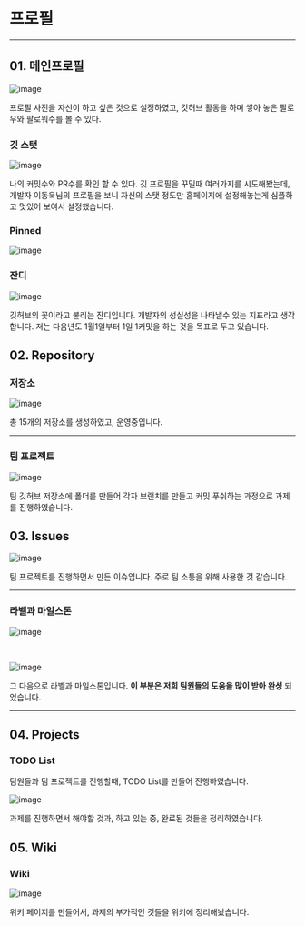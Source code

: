 # 프로필

---

## 01. 메인프로필

![image](https://user-images.githubusercontent.com/111054617/204711198-76c41840-477d-4340-92cf-43f0c0eb8dde.png)

프로필 사진을 자신이 하고 싶은 것으로 설정하였고, 깃허브 활동을 하며 쌓아 놓은 팔로우와 팔로워수를 볼 수 있다.


### 깃 스탯

![image](https://user-images.githubusercontent.com/111054617/204711368-5a3496cc-333a-4b56-855d-d1ad97bc2054.png)

나의  커밋수와 PR수를 확인 할 수 있다.
깃 프로필을 꾸밀때 여러가지를 시도해봤는데, 개발자 이동욱님의 프로필을 보니 자신의 스탯 정도만 홈페이지에 설정해놓는게 심플하고 멋있어 보여서 설정했습니다.

###  Pinned

![image](https://user-images.githubusercontent.com/111054617/204712007-32ac1e97-8bcc-473c-b97e-e68563de59b8.png)


### 잔디 

![image](https://user-images.githubusercontent.com/111054617/204712231-26180ad0-fa05-48e1-a911-ccad7b4cd4d7.png)

깃허브의 꽃이라고 불리는 잔디입니다. 개발자의 성실성을 나타낼수 있는 지표라고 생각합니다.
저는 다음년도 1월1일부터 1일 1커밋을 하는 것을 목표로 두고 있습니다.


## 02. Repository

### 저장소

![image](https://user-images.githubusercontent.com/111054617/204712581-60b67938-8009-4cb0-ac9e-911037cb910c.png)

총 15개의 저장소를 생성하였고, 운영중입니다.

---

### 팀 프로젝트

![image](https://user-images.githubusercontent.com/111054617/204712977-5fb8b994-0ce5-476a-a6e8-f291107314fb.png)

팀 깃허브 저장소에 폴더를 만들어 각자 브랜치를 만들고 커밋 푸쉬하는 과정으로 과제를 진행하였습니다.


## 03. Issues

![image](https://user-images.githubusercontent.com/111054617/204714629-ffc62916-f3a9-49a9-9122-8e58289e4265.png)

팀 프로젝트를 진행하면서 만든 이슈입니다.  주로 팀 소통을 위해 사용한 것 같습니다.

---

### 라벨과 마일스톤 

![image](https://user-images.githubusercontent.com/111054617/204714794-4d01be9c-e477-4946-976d-8445bff1cb9a.png)

<br>

![image](https://user-images.githubusercontent.com/111054617/204714844-b5e954af-66fb-4c58-86dc-413beff220c1.png)

 그 다음으로 라벨과 마일스톤입니다. <b>이 부분은 저희 팀원들의 도움을 많이 받아 완성</b> 되었습니다. 
  
 ---
  
  ## 04. Projects
  
  ### TODO List
  
  팀원들과 팀 프로젝트를 진행할때, TODO List를 만들어 진행하였습니다.
  
  ![image](https://user-images.githubusercontent.com/111054617/204715250-3a8b5fa1-d617-4601-98bc-bac80e5d77fc.png)
  
  과제를 진행하면서 해야할 것과, 하고 있는 중, 완료된 것들을 정리하였습니다.
  
  
  ## 05. Wiki
  
  ### Wiki
  
  ![image](https://user-images.githubusercontent.com/111054617/204715436-70f8de0e-9d3f-4d80-801c-13fd1233abda.png)
 
  위키 페이지를 만들어서, 과제의 부가적인 것들을 위키에 정리해놨습니다.


